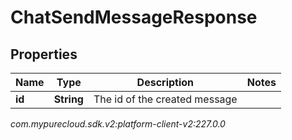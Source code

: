 # ChatSendMessageResponse


## Properties

| Name | Type | Description | Notes |
| ------------ | ------------- | ------------- | ------------- |
| **id** | **String** | The id of the created message |  |




_com.mypurecloud.sdk.v2:platform-client-v2:227.0.0_
